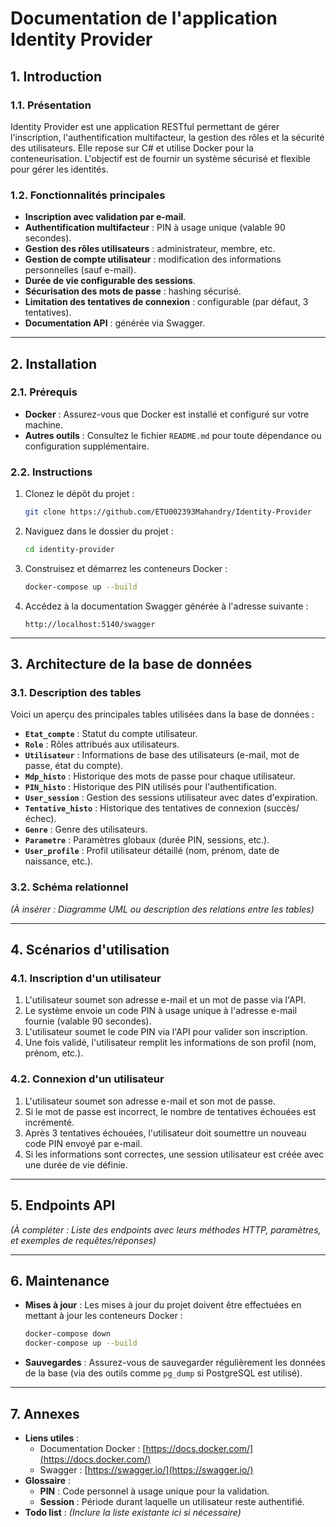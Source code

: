 # Documentation de l'application Identity Provider

## 1. Introduction
### 1.1. Présentation
Identity Provider est une application RESTful permettant de gérer l'inscription, l'authentification multifacteur, la gestion des rôles et la sécurité des utilisateurs. Elle repose sur C# et utilise Docker pour la conteneurisation. L'objectif est de fournir un système sécurisé et flexible pour gérer les identités.

### 1.2. Fonctionnalités principales
- **Inscription avec validation par e-mail**.
- **Authentification multifacteur** : PIN à usage unique (valable 90 secondes).
- **Gestion des rôles utilisateurs** : administrateur, membre, etc.
- **Gestion de compte utilisateur** : modification des informations personnelles (sauf e-mail).
- **Durée de vie configurable des sessions**.
- **Sécurisation des mots de passe** : hashing sécurisé.
- **Limitation des tentatives de connexion** : configurable (par défaut, 3 tentatives).
- **Documentation API** : générée via Swagger.

---

## 2. Installation

### 2.1. Prérequis
- **Docker** : Assurez-vous que Docker est installé et configuré sur votre machine.
- **Autres outils** : Consultez le fichier `README.md` pour toute dépendance ou configuration supplémentaire.

### 2.2. Instructions
1. Clonez le dépôt du projet :
   ```bash
   git clone https://github.com/ETU002393Mahandry/Identity-Provider
   ```
2. Naviguez dans le dossier du projet :
   ```bash
   cd identity-provider
   ```
3. Construisez et démarrez les conteneurs Docker :
   ```bash
   docker-compose up --build
   ```
4. Accédez à la documentation Swagger générée à l'adresse suivante :
   ```
   http://localhost:5140/swagger
   ```

---

## 3. Architecture de la base de données

### 3.1. Description des tables
Voici un aperçu des principales tables utilisées dans la base de données :

- **`Etat_compte`** : Statut du compte utilisateur.
- **`Role`** : Rôles attribués aux utilisateurs.
- **`Utilisateur`** : Informations de base des utilisateurs (e-mail, mot de passe, état du compte).
- **`Mdp_histo`** : Historique des mots de passe pour chaque utilisateur.
- **`PIN_histo`** : Historique des PIN utilisés pour l'authentification.
- **`User_session`** : Gestion des sessions utilisateur avec dates d'expiration.
- **`Tentative_histo`** : Historique des tentatives de connexion (succès/échec).
- **`Genre`** : Genre des utilisateurs.
- **`Parametre`** : Paramètres globaux (durée PIN, sessions, etc.).
- **`User_profile`** : Profil utilisateur détaillé (nom, prénom, date de naissance, etc.).

### 3.2. Schéma relationnel
*(À insérer : Diagramme UML ou description des relations entre les tables)*

---

## 4. Scénarios d'utilisation

### 4.1. Inscription d'un utilisateur
1. L'utilisateur soumet son adresse e-mail et un mot de passe via l'API.
2. Le système envoie un code PIN à usage unique à l'adresse e-mail fournie (valable 90 secondes).
3. L'utilisateur soumet le code PIN via l'API pour valider son inscription.
4. Une fois validé, l'utilisateur remplit les informations de son profil (nom, prénom, etc.).

### 4.2. Connexion d'un utilisateur
1. L'utilisateur soumet son adresse e-mail et son mot de passe.
2. Si le mot de passe est incorrect, le nombre de tentatives échouées est incrémenté.
3. Après 3 tentatives échouées, l'utilisateur doit soumettre un nouveau code PIN envoyé par e-mail.
4. Si les informations sont correctes, une session utilisateur est créée avec une durée de vie définie.

---

## 5. Endpoints API
*(À compléter : Liste des endpoints avec leurs méthodes HTTP, paramètres, et exemples de requêtes/réponses)*

---

## 6. Maintenance
- **Mises à jour** : Les mises à jour du projet doivent être effectuées en mettant à jour les conteneurs Docker :
  ```bash
  docker-compose down
  docker-compose up --build
  ```
- **Sauvegardes** : Assurez-vous de sauvegarder régulièrement les données de la base (via des outils comme `pg_dump` si PostgreSQL est utilisé).

---

## 7. Annexes
- **Liens utiles** :
  - Documentation Docker : [https://docs.docker.com/](https://docs.docker.com/)
  - Swagger : [https://swagger.io/](https://swagger.io/)
- **Glossaire** :
  - **PIN** : Code personnel à usage unique pour la validation.
  - **Session** : Période durant laquelle un utilisateur reste authentifié.
- **Todo list** : *(Inclure la liste existante ici si nécessaire)*
